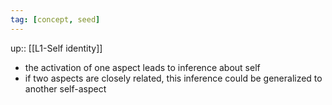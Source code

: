 ```yaml
---
tag: [concept, seed]
---
```

up:: [[L1-Self identity]]
- the activation of one aspect leads to inference about self
- if two aspects are closely related, this inference could be generalized to another self-aspect